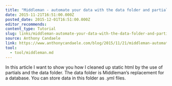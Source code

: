 ```yaml
---
title: "Middleman - automate your data with the data folder and partials"
date: 2015-11-21T16:51:00.000Z
posted_date: 2015-12-01T16:51:00.000Z
editor_recommends:
content_type: Tutorial
slug: links/middleman-automate-your-data-with-the-data-folder-and-partials
source: Anthony Candaele
link: https://www.anthonycandaele.com/blog/2015/11/21/middleman-automate-your-data-with-the-data-folder-and-partials/
tool:
  - tool/middleman.md
---
```

In this article I want to show you how I cleaned up static html by the use of partials and the data folder. The data folder is Middleman’s replacement for a database. You can store data in this folder as .yml files.



